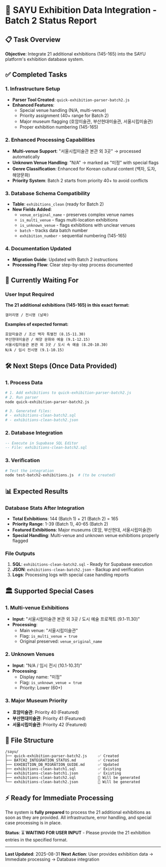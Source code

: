 # 🎨 SAYU Exhibition Data Integration - Batch 2 Status Report

## 📋 Task Overview
**Objective**: Integrate 21 additional exhibitions (145-165) into the SAYU platform's exhibition database system.

## ✅ Completed Tasks

### 1. Infrastructure Setup
- **Parser Tool Created**: `quick-exhibition-parser-batch2.js`
- **Enhanced Features**:
  - Special venue handling (N/A, multi-venue)
  - Priority assignment (40+ range for Batch 2)
  - Major museum flagging (호암미술관, 부산현대미술관, 서울시립미술관)
  - Proper exhibition numbering (145-165)

### 2. Enhanced Processing Capabilities
- **Multi-venue Support**: "서울시립미술관 본관 외 3곳" → processed automatically
- **Unknown Venue Handling**: "N/A" → marked as "미정" with special flags
- **Genre Classification**: Enhanced for Korean cultural content (백자, 도자, 해양문화)
- **Priority System**: Batch 2 starts from priority 40+ to avoid conflicts

### 3. Database Schema Compatibility
- **Table**: `exhibitions_clean` (ready for Batch 2)
- **New Fields Added**:
  - `venue_original_name` - preserves complex venue names
  - `is_multi_venue` - flags multi-location exhibitions
  - `is_unknown_venue` - flags exhibitions with unclear venues
  - `batch` - tracks data batch number
  - `exhibition_number` - sequential numbering (145-165)

### 4. Documentation Updated
- **Migration Guide**: Updated with Batch 2 instructions
- **Processing Flow**: Clear step-by-step process documented

## 🔄 Currently Waiting For

### User Input Required
**The 21 additional exhibitions (145-165) in this exact format:**
```
갤러리명 / 전시명 (날짜)
```

**Examples of expected format:**
```
호암미술관 / 조선 백자 특별전 (8.15-11.30)
부산현대미술관 / 해양 문화와 예술 (9.1-12.15)
서울시립미술관 본관 외 3곳 / 도시 속 예술 (8.20-10.30)
N/A / 임시 전시명 (9.1-10.15)
```

## 🛠️ Next Steps (Once Data Provided)

### 1. Process Data
```bash
# 1. Add exhibitions to quick-exhibition-parser-batch2.js
# 2. Run parser
node quick-exhibition-parser-batch2.js

# 3. Generated files:
# - exhibitions-clean-batch2.sql
# - exhibitions-clean-batch2.json
```

### 2. Database Integration
```sql
-- Execute in Supabase SQL Editor
-- File: exhibitions-clean-batch2.sql
```

### 3. Verification
```bash
# Test the integration
node test-batch2-exhibitions.js  # (to be created)
```

## 📊 Expected Results

### Database Stats After Integration
- **Total Exhibitions**: 144 (Batch 1) + 21 (Batch 2) = 165
- **Priority Range**: 1-39 (Batch 1), 40-65 (Batch 2)
- **Featured Exhibitions**: Major museums (호암, 부산현대, 서울시립미술관)
- **Special Handling**: Multi-venue and unknown venue exhibitions properly flagged

### File Outputs
1. **SQL**: `exhibitions-clean-batch2.sql` - Ready for Supabase execution
2. **JSON**: `exhibitions-clean-batch2.json` - Backup and verification
3. **Logs**: Processing logs with special case handling reports

## 🏛️ Supported Special Cases

### 1. Multi-venue Exhibitions
- **Input**: "서울시립미술관 본관 외 3곳 / 도시 예술 프로젝트 (9.1-11.30)"
- **Processing**: 
  - Main venue: "서울시립미술관"
  - Flag: `is_multi_venue = true`
  - Original preserved: `venue_original_name`

### 2. Unknown Venues
- **Input**: "N/A / 임시 전시 (10.1-10.31)"
- **Processing**: 
  - Display name: "미정"
  - Flag: `is_unknown_venue = true`
  - Priority: Lower (60+)

### 3. Major Museum Priority
- **호암미술관**: Priority 40 (Featured)
- **부산현대미술관**: Priority 41 (Featured)
- **서울시립미술관**: Priority 42 (Featured)

## 📂 File Structure
```
/sayu/
├── quick-exhibition-parser-batch2.js     ✅ Created
├── BATCH2_INTEGRATION_STATUS.md          ✅ Created
├── EXHIBITION_DB_MIGRATION_GUIDE.md      ✅ Updated
├── exhibitions-clean-batch1.sql          ✅ Existing
├── exhibitions-clean-batch1.json         ✅ Existing
├── exhibitions-clean-batch2.sql          🔄 Will be generated
└── exhibitions-clean-batch2.json         🔄 Will be generated
```

## ⚡ Ready for Immediate Processing

The system is **fully prepared** to process the 21 additional exhibitions as soon as they are provided. All infrastructure, error handling, and special case processing is in place.

**Status**: ⏳ **WAITING FOR USER INPUT** - Please provide the 21 exhibition entries in the specified format.

---
**Last Updated**: 2025-08-31
**Next Action**: User provides exhibition data → Immediate processing → Database integration